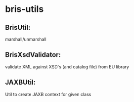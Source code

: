 # bris-utils

## BrisUtil: 
marshall/unmarshall
## BrisXsdValidator: 
validate XML against XSD's (and catalog file) from EU library
## JAXBUtil: 
Util to create JAXB context for given class